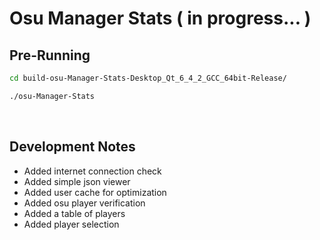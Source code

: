 # Osu Manager Stats ( in progress... )

## Pre-Running

```bash
cd build-osu-Manager-Stats-Desktop_Qt_6_4_2_GCC_64bit-Release/

./osu-Manager-Stats
```

<br>

## Development Notes
 - Added internet connection check
 - Added simple json viewer
 - Added user cache for optimization
 - Added osu player verification
 - Added a table of players
 - Added player selection